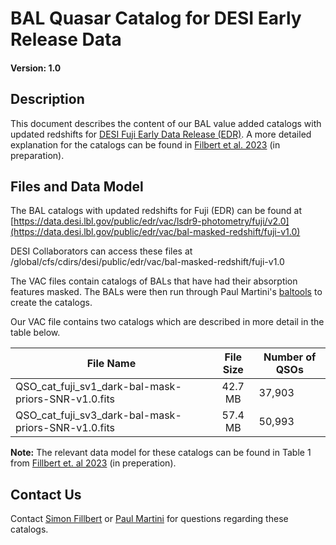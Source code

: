 BAL Quasar Catalog for DESI Early Release Data
==============================================

#### Version: 1.0 

Description
-----------
This document describes the content of our BAL value added catalogs with updated redshifts for [DESI Fuji Early Data Release (EDR)](https://data.desi.lbl.gov/public/edr).
A more detailed explanation for the catalogs can be found in [Filbert et al. 2023](https://www.overleaf.com/project/62c73817097b4c652b1b1f1b) (in preparation).

Files and Data Model
---------------------
The BAL catalogs with updated redshifts for Fuji (EDR) can be found at [https://data.desi.lbl.gov/public/edr/vac/lsdr9-photometry/fuji/v2.0](https://data.desi.lbl.gov/public/edr/vac/bal-masked-redshift/fuji-v1.0)

DESI Collaborators can access these files at /global/cfs/cdirs/desi/public/edr/vac/bal-masked-redshift/fuji-v1.0

The VAC files contain catalogs of BALs that have had their absorption features masked. The BALs were then run through Paul Martini's [baltools](https://github.com/paulmartini/baltools) to create the catalogs.

Our VAC file contains two catalogs which are described in more detail in the table below.

| File Name | File Size |  Number of QSOs  |
|-----------|:---------:|------------------|
| QSO_cat_fuji_sv1_dark-bal-mask-priors-SNR-v1.0.fits | 42.7 MB | 37,903 |
| QSO_cat_fuji_sv3_dark-bal-mask-priors-SNR-v1.0.fits | 57.4 MB | 50,993 |

**Note:** The relevant data model for these catalogs can be found in Table 1 from [Fillbert et. al 2023](https://www.overleaf.com/project/62c73817097b4c652b1b1f1b) (in preperation).

Contact Us
----------
Contact [Simon Fillbert](mailto:filbert.6@buckeyemail.osu.edu) or [Paul Martini](mailto:martini.10@osu.edu) for questions regarding these catalogs.

